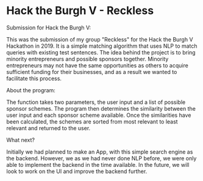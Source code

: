 # Hack the Burgh V - Reckless
Submission for Hack the Burgh V:

This was the submission of my group "Reckless" for the Hack the Burgh V Hackathon in 2019. It is a simple matching algorithm that uses NLP to match queries with existing test sentences. The idea behind the project is to bring minority entrepreneurs and possible sponsors together. Minority entrepreneurs may not have the same opportunities as others to acquire sufficient funding for their businesses, and as a result we wanted to facilitate this process.

About the program:

The function takes two parameters, the user input and a list of possible sponsor schemes. The program then determines the similarity between the user input and each sponsor scheme available. Once the similarities have been calculated, the schemes are sorted from most relevant to least relevant and returned to the user. 

What next?

Initially we had planned to make an App, with this simple search engine as the backend. However, we as we had never done NLP before, we were only able to implement the backend in the time available. In the future, we will look to work on the UI and improve the backend further.
